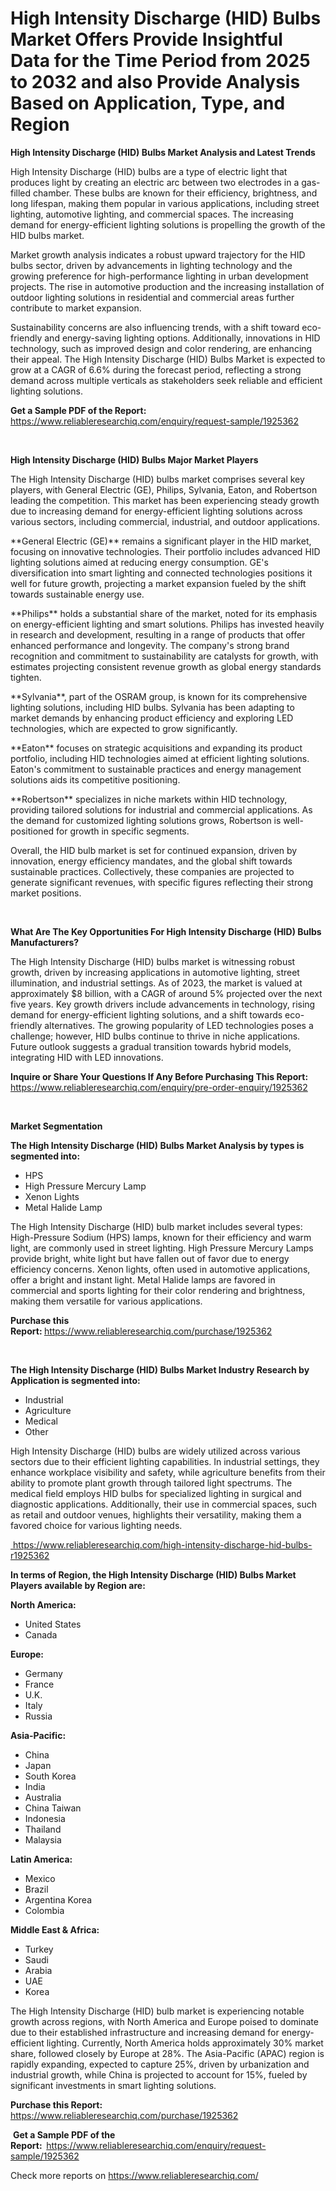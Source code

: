 <p><h1>High Intensity Discharge (HID) Bulbs Market Offers Provide Insightful Data for the Time Period from 2025 to 2032 and also Provide Analysis Based on Application, Type, and Region</h1></p><p><strong>High Intensity Discharge (HID) Bulbs Market Analysis and Latest Trends</strong></p>
<p><p>High Intensity Discharge (HID) bulbs are a type of electric light that produces light by creating an electric arc between two electrodes in a gas-filled chamber. These bulbs are known for their efficiency, brightness, and long lifespan, making them popular in various applications, including street lighting, automotive lighting, and commercial spaces. The increasing demand for energy-efficient lighting solutions is propelling the growth of the HID bulbs market.</p><p>Market growth analysis indicates a robust upward trajectory for the HID bulbs sector, driven by advancements in lighting technology and the growing preference for high-performance lighting in urban development projects. The rise in automotive production and the increasing installation of outdoor lighting solutions in residential and commercial areas further contribute to market expansion. </p><p>Sustainability concerns are also influencing trends, with a shift toward eco-friendly and energy-saving lighting options. Additionally, innovations in HID technology, such as improved design and color rendering, are enhancing their appeal. The High Intensity Discharge (HID) Bulbs Market is expected to grow at a CAGR of 6.6% during the forecast period, reflecting a strong demand across multiple verticals as stakeholders seek reliable and efficient lighting solutions.</p></p>
<p><strong>Get a Sample PDF of the Report:&nbsp;</strong> <a href="https://www.reliableresearchiq.com/enquiry/request-sample/1925362?utm_campaign=3503&utm_medium=2&utm_source=Github&utm_content=ia&utm_term=28032025&utm_id=high-intensity-discharge-hid-bulbs">https://www.reliableresearchiq.com/enquiry/request-sample/1925362</a></p>
<p>&nbsp;</p>
<p><strong>High Intensity Discharge (HID) Bulbs Major Market Players</strong></p>
<p><p>The High Intensity Discharge (HID) bulbs market comprises several key players, with General Electric (GE), Philips, Sylvania, Eaton, and Robertson leading the competition. This market has been experiencing steady growth due to increasing demand for energy-efficient lighting solutions across various sectors, including commercial, industrial, and outdoor applications.</p><p>**General Electric (GE)** remains a significant player in the HID market, focusing on innovative technologies. Their portfolio includes advanced HID lighting solutions aimed at reducing energy consumption. GE's diversification into smart lighting and connected technologies positions it well for future growth, projecting a market expansion fueled by the shift towards sustainable energy use.</p><p>**Philips** holds a substantial share of the market, noted for its emphasis on energy-efficient lighting and smart solutions. Philips has invested heavily in research and development, resulting in a range of products that offer enhanced performance and longevity. The company's strong brand recognition and commitment to sustainability are catalysts for growth, with estimates projecting consistent revenue growth as global energy standards tighten.</p><p>**Sylvania**, part of the OSRAM group, is known for its comprehensive lighting solutions, including HID bulbs. Sylvania has been adapting to market demands by enhancing product efficiency and exploring LED technologies, which are expected to grow significantly. </p><p>**Eaton** focuses on strategic acquisitions and expanding its product portfolio, including HID technologies aimed at efficient lighting solutions. Eaton's commitment to sustainable practices and energy management solutions aids its competitive positioning.</p><p>**Robertson** specializes in niche markets within HID technology, providing tailored solutions for industrial and commercial applications. As the demand for customized lighting solutions grows, Robertson is well-positioned for growth in specific segments.</p><p>Overall, the HID bulb market is set for continued expansion, driven by innovation, energy efficiency mandates, and the global shift towards sustainable practices. Collectively, these companies are projected to generate significant revenues, with specific figures reflecting their strong market positions.</p></p>
<p>&nbsp;</p>
<p><strong>What Are The Key Opportunities For High Intensity Discharge (HID) Bulbs Manufacturers?</strong></p>
<p><p>The High Intensity Discharge (HID) bulbs market is witnessing robust growth, driven by increasing applications in automotive lighting, street illumination, and industrial settings. As of 2023, the market is valued at approximately $8 billion, with a CAGR of around 5% projected over the next five years. Key growth drivers include advancements in technology, rising demand for energy-efficient lighting solutions, and a shift towards eco-friendly alternatives. The growing popularity of LED technologies poses a challenge; however, HID bulbs continue to thrive in niche applications. Future outlook suggests a gradual transition towards hybrid models, integrating HID with LED innovations.</p></p>
<p><strong>Inquire or Share Your Questions If Any Before Purchasing This Report:</strong> <a href="https://www.reliableresearchiq.com/enquiry/pre-order-enquiry/1925362?utm_campaign=3503&utm_medium=2&utm_source=Github&utm_content=ia&utm_term=28032025&utm_id=high-intensity-discharge-hid-bulbs">https://www.reliableresearchiq.com/enquiry/pre-order-enquiry/1925362</a></p>
<p>&nbsp;</p>
<p><strong>Market Segmentation</strong></p>
<p><strong>The High Intensity Discharge (HID) Bulbs Market Analysis by types is segmented into:</strong></p>
<p><ul><li>HPS</li><li>High Pressure Mercury Lamp</li><li>Xenon Lights</li><li>Metal Halide Lamp</li></ul></p>
<p><p>The High Intensity Discharge (HID) bulb market includes several types: High-Pressure Sodium (HPS) lamps, known for their efficiency and warm light, are commonly used in street lighting. High Pressure Mercury Lamps provide bright, white light but have fallen out of favor due to energy efficiency concerns. Xenon lights, often used in automotive applications, offer a bright and instant light. Metal Halide lamps are favored in commercial and sports lighting for their color rendering and brightness, making them versatile for various applications.</p></p>
<p><strong>Purchase this Report:&nbsp;</strong><a href="https://www.reliableresearchiq.com/purchase/1925362?utm_campaign=3503&utm_medium=2&utm_source=Github&utm_content=ia&utm_term=28032025&utm_id=high-intensity-discharge-hid-bulbs">https://www.reliableresearchiq.com/purchase/1925362</a></p>
<p>&nbsp;</p>
<p><strong>The High Intensity Discharge (HID) Bulbs Market Industry Research by Application is segmented into:</strong></p>
<p><ul><li>Industrial</li><li>Agriculture</li><li>Medical</li><li>Other</li></ul></p>
<p><p>High Intensity Discharge (HID) bulbs are widely utilized across various sectors due to their efficient lighting capabilities. In industrial settings, they enhance workplace visibility and safety, while agriculture benefits from their ability to promote plant growth through tailored light spectrums. The medical field employs HID bulbs for specialized lighting in surgical and diagnostic applications. Additionally, their use in commercial spaces, such as retail and outdoor venues, highlights their versatility, making them a favored choice for various lighting needs.</p></p>
<p><a href="https://www.reliableresearchiq.com/high-intensity-discharge-hid-bulbs-r1925362?utm_campaign=3503&utm_medium=2&utm_source=Github&utm_content=ia&utm_term=28032025&utm_id=high-intensity-discharge-hid-bulbs">&nbsp;https://www.reliableresearchiq.com/high-intensity-discharge-hid-bulbs-r1925362</a></p>
<p><strong>In terms of Region, the High Intensity Discharge (HID) Bulbs Market Players available by Region are:</strong></p>
<p>
    <p> <strong> North America: </strong>
        <ul>
            <li>United States</li>
            <li>Canada</li>
        </ul>
        </p> 
    <p> <strong> Europe: </strong>
        <ul>
            <li>Germany</li>
            <li>France</li>
            <li>U.K.</li>
            <li>Italy</li>
            <li>Russia</li>
        </ul>
        </p> 
    <p> <strong> Asia-Pacific: </strong>
        <ul>
            <li>China</li>
            <li>Japan</li>
            <li>South Korea</li>
            <li>India</li>
            <li>Australia</li>
            <li>China Taiwan</li>
            <li>Indonesia</li>
            <li>Thailand</li>
            <li>Malaysia</li>
        </ul>
        </p> 
    <p> <strong> Latin America: </strong>
        <ul>
            <li>Mexico</li>
            <li>Brazil</li>
            <li>Argentina Korea</li>
            <li>Colombia</li>
        </ul>
        </p> 
    <p> <strong> Middle East & Africa: </strong>
        <ul>
            <li>Turkey</li>
            <li>Saudi</li>
            <li>Arabia</li>
            <li>UAE</li>
            <li>Korea</li>
        </ul>
    </p>
    </p>
<p><p>The High Intensity Discharge (HID) bulb market is experiencing notable growth across regions, with North America and Europe poised to dominate due to their established infrastructure and increasing demand for energy-efficient lighting. Currently, North America holds approximately 30% market share, followed closely by Europe at 28%. The Asia-Pacific (APAC) region is rapidly expanding, expected to capture 25%, driven by urbanization and industrial growth, while China is projected to account for 15%, fueled by significant investments in smart lighting solutions.</p></p>
<p><strong>Purchase this Report: </strong><a href="https://www.reliableresearchiq.com/purchase/1925362?utm_campaign=3503&utm_medium=2&utm_source=Github&utm_content=ia&utm_term=28032025&utm_id=high-intensity-discharge-hid-bulbs">https://www.reliableresearchiq.com/purchase/1925362</a></p>
<p>&nbsp;<strong>Get a Sample PDF of the Report:&nbsp;&nbsp;</strong><a href="https://www.reliableresearchiq.com/enquiry/request-sample/1925362?utm_campaign=3503&utm_medium=2&utm_source=Github&utm_content=ia&utm_term=28032025&utm_id=high-intensity-discharge-hid-bulbs">https://www.reliableresearchiq.com/enquiry/request-sample/1925362</a></p>
<p><strong></strong></p>
<p>Check more reports on <a href="https://www.reliableresearchiq.com/?utm_campaign=3503&utm_medium=2&utm_source=Github&utm_content=ia&utm_term=28032025&utm_id=high-intensity-discharge-hid-bulbs">https://www.reliableresearchiq.com/</a></p>